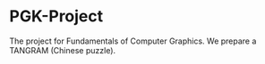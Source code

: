 # PGK-Project
The project for Fundamentals of Computer Graphics. We prepare a TANGRAM (Chinese puzzle).
